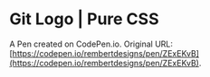 # Git Logo | Pure CSS

A Pen created on CodePen.io. Original URL: [https://codepen.io/rembertdesigns/pen/ZExEKvB](https://codepen.io/rembertdesigns/pen/ZExEKvB).

